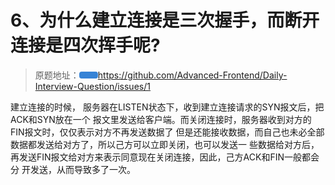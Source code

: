 
# <H2Icon />6、为什么建立连接是三次握手，而断开连接是四次挥手呢?


> 原题地址：<a href="https://github.com/Advanced-Frontend/Daily-Interview-Question/issues/1" class="action-button">https://github.com/Advanced-Frontend/Daily-Interview-Question/issues/1</a>


建立连接的时候， 服务器在LISTEN状态下，收到建立连接请求的SYN报文后，把ACK和SYN放在一个
报文里发送给客户端。而关闭连接时，服务器收到对方的FIN报文时，仅仅表示对方不再发送数据了
但是还能接收数据，而自己也未必全部数据都发送给对方了，所以己方可以立即关闭，也可以发送一
些数据给对方后，再发送FIN报文给对方来表示同意现在关闭连接，因此，己方ACK和FIN一般都会分
开发送，从而导致多了一次。












<style>

.center {
  text-align:center;
  display:flex;
  width: 100%;
  font-size: 36px;
  flex-direction: row;
  align-items: center;
  justify-content:center;  
  margin-bottom: 20px;
  margin-top: 20px;
}

.logo {
  font-size: 32px;
  font-weight: bold;
  color: #333;
}

.desc {
  font-size: 20px;
}

.row {
  height: 1px;
  width: 95%;
  background: #eee;
  margin: 5px auto 20px;
}

.action {
  text-align:center;
  margin-top: 50px;
}

.action-button {
  display: inline-block;
  font-size: 16px;
  color: #fff;
  padding: 5px 15px;
  line-hight: 45px;
  background-color: #3683d6;
  border-radius: 4px;
  transition: background-color .1s ease;
  box-sizing: border-box;
  border-bottom: 1px solid #3683d6;
}

.QR-wrapper{
  width: 100%;
  display: flex;
  flex-direction: row;
  align-items: center;
  justify-content:center;  
  margin-bottom: 50px;
  margin-top: 50px;
}

.QR-img{
  height: 200px;
  width:200px;
}
</style>

<RightMenu />